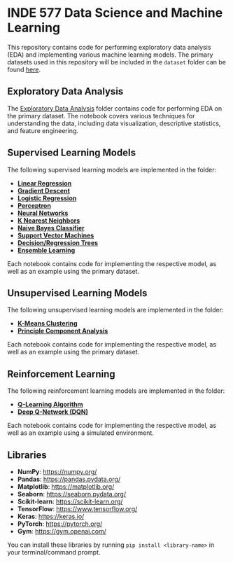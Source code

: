 
# INDE 577 Data Science and Machine Learning

This repository contains code for performing exploratory data analysis (EDA) and implementing various machine learning models. The primary datasets used in this repository will be included in the `dataset` folder can be found [here](https://github.com/nagensk9/INDE577_ML/tree/main/Dataset).

## Exploratory Data Analysis

The [Exploratory Data Analysis](https://github.com/nagensk9/INDE577_ML/tree/main/Exploratory%20Data%20Analysis) folder contains code for performing EDA on the primary dataset. The notebook covers various techniques for understanding the data, including data visualization, descriptive statistics, and feature engineering.

## Supervised Learning Models

The following supervised learning models are implemented in the folder:

- [**Linear Regression**](https://github.com/nagensk9/INDE577_ML/tree/main/1.%20Supervised%20Machine%20Learning/1-%20Linear%20Regression)
- [**Gradient Descent**](https://github.com/nagensk9/INDE577_ML/tree/main/1.%20Supervised%20Machine%20Learning/11-%20Gradient%20Descent) 
- [**Logistic Regression**](https://github.com/nagensk9/INDE577_ML/tree/main/1.%20Supervised%20Machine%20Learning/8-%20Logistic%20Regression)
- [**Perceptron**](https://github.com/nagensk9/INDE577_ML/tree/main/1.%20Supervised%20Machine%20Learning/10-%20Perceptron)
- [**Neural Networks**](https://github.com/nagensk9/INDE577_ML/tree/main/1.%20Supervised%20Machine%20Learning/5-%20Neural%20Network)
- [**K Nearest Neighbors**](https://github.com/nagensk9/INDE577_ML/tree/main/1.%20Supervised%20Machine%20Learning/6-%20KNN)
- [**Naive Bayes Classifier**](https://github.com/nagensk9/INDE577_ML/tree/main/1.%20Supervised%20Machine%20Learning/9-%20Navie%20Bayes)
- [**Support Vector Machines**](https://github.com/nagensk9/INDE577_ML/tree/main/1.%20Supervised%20Machine%20Learning/7-%20Support%20Vector%20Machine)
- [**Decision/Regression Trees**](https://github.com/nagensk9/INDE577_ML/tree/main/1.%20Supervised%20Machine%20Learning/2-%20Decision%20Tree)
- [**Ensemble Learning**](https://github.com/nagensk9/INDE577_ML/tree/main/1.%20Supervised%20Machine%20Learning/4-%20Ensemble)

Each notebook contains code for implementing the respective model, as well as an example using the primary dataset.

## Unsupervised Learning Models

The following unsupervised learning models are implemented in the folder:

- [**K-Means Clustering**](https://github.com/nagensk9/INDE577_ML/tree/main/2.%20Unsupervised%20Learning/2-%20K%20Means%20Clustering)
- [**Principle Component Analysis**](https://github.com/nagensk9/INDE577_ML/tree/main/2.%20Unsupervised%20Learning/1-%20PCA)

Each notebook contains code for implementing the respective model, as well as an example using the primary dataset.

## Reinforcement Learning

The following reinforcement learning models are implemented in the folder:

- [**Q-Learning Algorithm**](https://github.com/nagensk9/INDE577_ML/tree/main/3.%20Reinforcement%20Learning/1-%20Q%20Learning)
- [**Deep Q-Network (DQN)**](https://github.com/nagensk9/INDE577_ML/tree/main/3.%20Reinforcement%20Learning/2-%20DQN)

Each notebook contains code for implementing the respective model, as well as an example using a simulated environment.

## Libraries

- **NumPy**: https://numpy.org/
- **Pandas**: https://pandas.pydata.org/
- **Matplotlib**: https://matplotlib.org/
- **Seaborn**: https://seaborn.pydata.org/
- **Scikit-learn**: https://scikit-learn.org/
- **TensorFlow**: https://www.tensorflow.org/
- **Keras**: https://keras.io/
- **PyTorch**: https://pytorch.org/
- **Gym**: https://gym.openai.com/

You can install these libraries by running `pip install <library-name>` in your terminal/command prompt.
